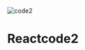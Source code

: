 ![code2](https://user-images.githubusercontent.com/71433170/215689686-a928e0b3-37c1-4957-a021-593cd5fcf848.gif)
# Reactcode2
